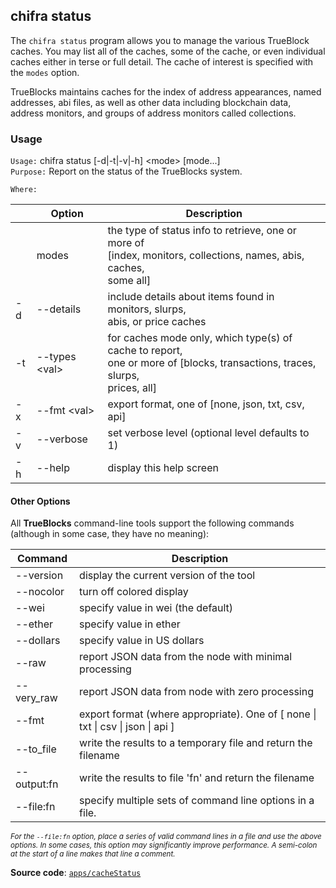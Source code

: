 ## chifra status

The `chifra status` program allows you to manage the various TrueBlock caches. You may list all of the caches, some of the cache, or even individual caches either in terse or full detail. The cache of interest is specified with the `modes` option.

TrueBlocks maintains caches for the index of address appearances, named addresses, abi files, as well as other data including blockchain data, address monitors, and groups of address monitors called collections.

### Usage

`Usage:`    chifra status [-d|-t|-v|-h] &lt;mode&gt; [mode...]  
`Purpose:`  Report on the status of the TrueBlocks system.

`Where:`  

|     | Option              | Description                                                                                                                        |
| --- | ------------------- | ---------------------------------------------------------------------------------------------------------------------------------- |
|     | modes               | the type of status info to retrieve, one or more of<br/>[index, monitors, collections, names, abis, caches,<br/>some all]          |
| -d  | --details           | include details about items found in monitors, slurps,<br/>abis, or price caches                                                   |
| -t  | --types &lt;val&gt; | for caches mode only, which type(s) of cache to report,<br/>one or more of [blocks, transactions, traces, slurps,<br/>prices, all] |
| -x  | --fmt &lt;val&gt;   | export format, one of [none, json, txt, csv, api]                                                                                  |
| -v  | --verbose           | set verbose level (optional level defaults to 1)                                                                                   |
| -h  | --help              | display this help screen                                                                                                           |

#### Other Options

All **TrueBlocks** command-line tools support the following commands (although in some case, they have no meaning):

| Command     | Description                                                                                     |
| ----------- | ----------------------------------------------------------------------------------------------- |
| --version   | display the current version of the tool                                                         |
| --nocolor   | turn off colored display                                                                        |
| --wei       | specify value in wei (the default)                                                              |
| --ether     | specify value in ether                                                                          |
| --dollars   | specify value in US dollars                                                                     |
| --raw       | report JSON data from the node with minimal processing                                          |
| --very_raw  | report JSON data from node with zero processing                                                 |
| --fmt       | export format (where appropriate). One of [ none &#124; txt &#124; csv &#124; json &#124; api ] |
| --to_file   | write the results to a temporary file and return the filename                                   |
| --output:fn | write the results to file 'fn' and return the filename                                          |
| --file:fn   | specify multiple sets of command line options in a file.                                        |

<small>*For the `--file:fn` option, place a series of valid command lines in a file and use the above options. In some cases, this option may significantly improve performance. A semi-colon at the start of a line makes that line a comment.*</small>

**Source code**: [`apps/cacheStatus`](https://github.com/TrueBlocks/trueblocks-core/tree/master/src/apps/cacheStatus)

